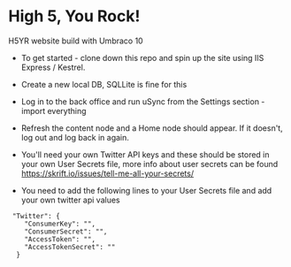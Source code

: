 # High 5, You Rock!
H5YR website build with Umbraco 10

* To get started - clone down this repo and spin up the site using IIS Express / Kestrel.
* Create a new local DB, SQLLite is fine for this
* Log in to the back office and run uSync from the Settings section - import everything
* Refresh the content node and a Home node should appear. If it doesn't, log out and log back in again.
* You'll need your own Twitter API keys and these should be stored in your own User Secrets file, more info about user secrets can be found https://skrift.io/issues/tell-me-all-your-secrets/

* You need to add the following lines to your User Secrets file and add your own twitter api values
```
 "Twitter": {
    "ConsumerKey": "",
    "ConsumerSecret": "",
    "AccessToken": "",
    "AccessTokenSecret": "" 
  } 
  ``` 
  
 

